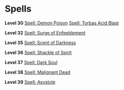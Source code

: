 <!-- TITLE: Demonologist -->
<!-- SUBTITLE: Needs Better Description!  -->

# Spells
**Level 30**
[Spell: Demon Poison](spell-demon-poison)
[Spell: Torbas Acid Blast](spell-torbas-acid-blast)

**Level 32**
[Spell: Surge of Enfeeblement](spell-surge-of-enfeeblement)

**Level 35**
[Spell: Scent of Darkness](spell-scent-of-darkness)

**Level 36**
[Spell: Shackle of Spirit](spell-shackle-of-spirit)

**Level 37**
[Spell: Dark Soul](spell-dark-soul)

**Level 38**
[Spell: Malignant Dead](spell-malignant-dead)

**Level 39**
[Spell: Asystole](spell-asystole)
